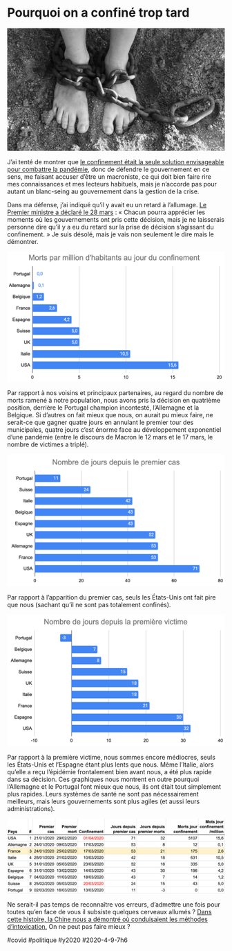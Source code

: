 # Pourquoi on a confiné trop tard

![Image par PublicDomainPictures de Pixabay](_i/chains-19176_1920.webp)

J’ai tenté de montrer que [le confinement était la seule solution envisageable pour combattre la pandémie](pourquoi-le-confinement-etait-la-seule-strategie-possible.md), donc de défendre le gouvernement en ce sens, me faisant accuser d’être un macroniste, ce qui doit bien faire rire mes connaissances et mes lecteurs habituels, mais je n’accorde pas pour autant un blanc-seing au gouvernement dans la gestion de la crise.

Dans ma défense, j’ai indiqué qu’il y avait eu un retard à l’allumage. [Le Premier ministre a déclaré le 28 mars](https://www.bfmtv.com/mediaplayer/video/edouard-philippe-je-ne-laisserai-personne-dire-qu-il-y-a-eu-du-retard-sur-la-prise-de-decision-s-agissant-du-confinement-1234506.html) : « Chacun pourra apprécier les moments où les gouvernements ont pris cette décision, mais je ne laisserais personne dire qu’il y a eu du retard sur la prise de décision s’agissant du confinement. » Je suis désolé, mais je vais non seulement le dire mais le démontrer.

![Morts au jours du confinement](_i/mensonge1.png)

Par rapport à nos voisins et principaux partenaires, au regard du nombre de morts ramené à notre population, nous avons pris la décision en quatrième position, derrière le Portugal champion incontesté, l’Allemagne et la Belgique. Si d’autres on fait mieux que nous, on aurait pu mieux faire, ne serait-ce que gagner quatre jours en annulant le premier tour des municipales, quatre jours c’est énorme face au développement exponentiel d’une pandémie (entre le discours de Macron le 12 mars et le 17 mars, le nombre de victimes a triplé).

![Jours depuis premier  cas](_i/mensonge2.png)

Par rapport à l’apparition du premier cas, seuls les États-Unis ont fait pire que nous (sachant qu’il ne sont pas totalement confinés).

![Jours par rapport première victime](_i/mensonge3.png)

Par rapport à la première victime, nous sommes encore médiocres, seuls les États-Unis et l’Espagne étant plus lents que nous. Même l’Italie, alors qu’elle a reçu l’épidémie frontalement bien avant nous, a été plus rapide dans sa décision. Ces graphiques nous montrent en outre pourquoi l’Allemagne et le Portugal font mieux que nous, ils ont était tout simplement plus rapides. Leurs systèmes de santé ne sont pas nécessairement meilleurs, mais leurs gouvernements sont plus agiles (et aussi leurs administrations).

![Données utilisées](_i/mensonge4.png)

Ne serait-il pas temps de reconnaître vos erreurs, d’admettre une fois pour toutes qu’en face de vous il subsiste quelques cerveaux allumés ? [Dans cette histoire, la Chine nous a démontré où conduisaient les méthodes d’intoxication.](le-mensonge-chinois.md) On ne peut pas faire mieux ?

#covid #politique #y2020 #2020-4-9-7h6
